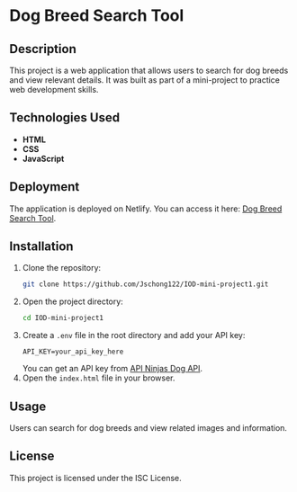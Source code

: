# Dog Breed Search Tool

## Description

This project is a web application that allows users to search for dog breeds and view relevant details. It was built as part of a mini-project to practice web development skills.

## Technologies Used

- **HTML**
- **CSS**
- **JavaScript**

## Deployment

The application is deployed on Netlify. You can access it here: [Dog Breed Search Tool](https://dog-breed-search-tool.netlify.app/).

## Installation

1. Clone the repository:
   ```bash
   git clone https://github.com/Jschong122/IOD-mini-project1.git
   ```
2. Open the project directory:
   ```bash
   cd IOD-mini-project1
   ```
3. Create a `.env` file in the root directory and add your API key:
   ```
   API_KEY=your_api_key_here
   ```
   You can get an API key from [API Ninjas Dog API](https://api.api-ninjas.com/v1/dogs).
4. Open the `index.html` file in your browser.

## Usage

Users can search for dog breeds and view related images and information.

## License

This project is licensed under the ISC License.
